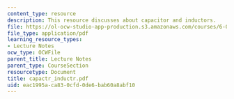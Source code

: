 ```yaml
---
content_type: resource
description: This resource discusses about capacitor and inductors.
file: https://ol-ocw-studio-app-production.s3.amazonaws.com/courses/6-071j-introduction-to-electronics-signals-and-measurement-spring-2006/eac1995aca830cfd0de6bab60a8abf10_capactr_inductr.pdf
file_type: application/pdf
learning_resource_types:
- Lecture Notes
ocw_type: OCWFile
parent_title: Lecture Notes
parent_type: CourseSection
resourcetype: Document
title: capactr_inductr.pdf
uid: eac1995a-ca83-0cfd-0de6-bab60a8abf10
---
```

